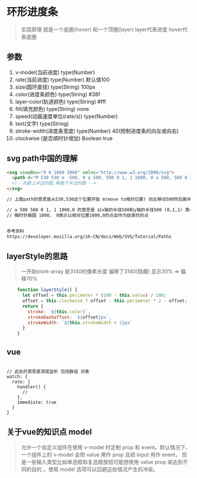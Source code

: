 # 环形进度条
> 实现原理 就是一个底圈(hover) 和一个顶圈(layer)  layer代表进度 hover代表底圈

## 参数
1. v-model(当前进度) type(Number)
2. rate(当前进度) type(Number) 默认值100 
3. size(圆环直径) type(String) 100px
4. color(进度条颜色) type(String) #38f
5. layer-color(轨道颜色) type(String) #fff
6. fill(填充颜色) type(String) none
7. speed(动画速度单位(rate/s)) type(Number)
8. text(文字) type(String)
9. stroke-width(进度条宽度) type(Number) 40(控制进度条的向左或向右)
10. clockwise (是否顺时针增加) Boolean true

## svg path中国的理解
```html
<svg viewBox="0 0 1060 1060" xmlns="http://www.w3.org/2000/svg">
  <path d="M 530 530 m -500, 0 a 500, 500 0 1, 1 1000, 0 a 500, 500 0 1, 1 -1000, 0" style="fill: none; stroke: rgb(8, 255, 255); stroke-width: 40px;"></path>
  <!--先画上半边的圆,再画下半边的圆 -->
</svg>

// 上面path的意思是从530,530这个位置开始 m(move to相对位置) 向左移动500然后画半圆 

// a 500 500 0 1, 1 1000,0 的意思是 以x轴的半径500和y轴的半径500 (0,1,1) 第一个参数表示没有旋转，1表示画大弧度的,1表示原点到终点瞬
// 瞬时针画圆 1000， 0表示以相对位置1000,0的点自作为结束的的点


参考资料
https://developer.mozilla.org/zh-CN/docs/Web/SVG/Tutorial/Paths

```


## layerStyle的思路 
> 一开始stork-array 是3140的像素长度 偏移了3140(隐藏) 显示30% => 偏移70%
```javascript
    function layerStyle() {
      let offset = this.perimeter * (100 - this.value) / 100;
      offset = this.clockwise ? offset : this.perimeter * 2 - offset;
      return {
        stroke: `${this.color}`,
        strokeDashoffset: `${offset}px`,
        strokeWidth: `${this.strokeWidth + 1}px`
      }
    }
```


## vue

```

// 此处的意思是深度监听 包括数组 对象
watch: {
  rate: {
    handler() {
      //
    },
    immediate: true
  }
}
```
## 关于vue的知识点 model
> 允许一个自定义组件在使用 v-model 时定制 prop 和 event。默认情况下，
一个组件上的 v-model 会把 value 用作 prop 且把 input 用作 event，
但是一些输入类型比如单选框和复选框按钮可能想使用 value prop 来达到不同的目的
。使用 model 选项可以回避这些情况产生的冲突。



